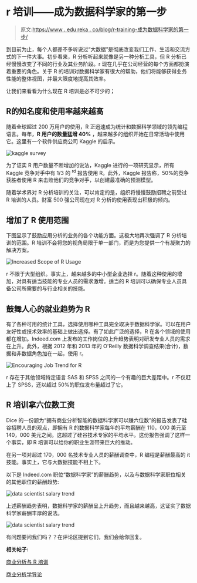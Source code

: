# r 培训——成为数据科学家的第一步

> 原文:[https://www . edu reka . co/blog/r-training-成为数据科学家的第一步/](https://www.edureka.co/blog/r-training-first-step-to-become-a-data-scientist/)

到目前为止，每个人都差不多听说过“大数据”是彻底改变我们工作、生活和交流方式的下一件大事。初步看来，R 分析听起来就像是另一种分析工具，但 R 分析已经慢慢改变了不同的行业及其业务阶段。r 现在几乎在公司经营的每个方面都扮演着重要的角色。关于 R 的培训对数据科学家有很大的帮助，他们将能够获得业务性能的整体视图，并最大限度地提高其效率。

让我们来看看为什么现在 R 培训是必不可少的；

## **R**的知名度和使用率越来越高

随着全球超过 200 万用户的使用，R 正迅速成为统计和数据科学领域的领先编程语言。每年，**R 用户的数量猛增 40%** ，越来越多的组织开始在日常活动中使用它。这里有一个软件供应商公司 Kaggle 的启示。

![kaggle survey](../Images/3347dc68652a6796d00d300a06018e8f.png "kaggle survey")

为了证实 R 用户数量不断增加的说法，Kaggle 进行的一项研究显示，所有 Kaggle 竞争对手中有 1/3 的 <sup>rd</sup> 报告使用 R。此外，Kaggle 报告称，50%的竞争获胜者使用 R 来击败他们的竞争对手，以创建最准确的预测模型。

随着学术界对 R 分析培训的关注，可以肯定的是，组织将慢慢鼓励招聘之前受过 R 培训的人员。财富 500 强公司现在对 R 分析的使用表现出积极的倾向。

## **增加了 R 使用范围**

下图显示了鼓励应用分析的业务的各个功能方面。这极大地再次强调了 R 分析培训的范围。R 培训不会将您的视角局限于单一部门，而是为您提供一个有凝聚力的解决方案。

![Increased Scope of R Usage](../Images/520d58631a3847e598c0dc16548f40aa.png "Increased Scope of R Usage")

r 不限于大型组织。事实上，越来越多的中小型企业选择 r。随着这种使用的增加，对具有适当技能的专业人员的需求激增。适当的 R 培训可以确保专业人员具备公司所需要的与行业相关的技能。

## **鼓舞人心的就业趋势为 R**

有了各种可用的统计工具，选择使用哪种工具完全取决于数据科学家。可以在用户友好性或技术效率的基础上做出选择。有了如此广泛的选择，R 在各个领域的使用都在增加。Indeed.com 上发布的工作岗位的上升趋势表明对研发专业人员的需求在上升。此外，根据 2012 年和 2013 年的 O'Reilly 数据科学调查结果(合计)，数据和非数据角色加在一起，使用 r。

![Encouraging Job Trend for R ](../Images/b0e64352e6cbbcc54b422f7794892b4f.png "Encouraging Job Trend for R ")

r 存在于其他领域特定语言 SAS 和 SPSS 之间的一个有趣的巨大差距中。r 不仅赶上了 SPSS，还以超过 50%的职位发布量超过了它。

## **R 培训拿六位数工资**

Dice 的一份题为“拥有商业分析智能的数据科学家可以赚六位数”的报告发表了硅谷招聘人员的观点，即拥有 R 的数据科学家每年的平均薪酬在 110，000 美元至 140，000 美元之间。这超过了硅谷技术专家的平均水平。这份报告强调了这样一个事实，即 R 培训可以给你的职业生涯带来巨大的推动。

在另一项对超过 170，000 名技术专业人员的薪酬调查中，R 编程是薪酬最高的 it 技能。事实上，它与大数据技能不相上下。

以下是 Indeed.com 职位“数据科学家”的薪酬趋势，以及与数据科学家职位相关的其他职位的薪酬趋势:

![data scientist salary trend](../Images/291035bc5a88ee62350c2d221f92f077.png "data scientist salary trend")

上述薪酬趋势表明，数据科学家的薪酬呈上升趋势，而且越来越高，这证实了数据科学家薪酬丰厚的说法。

![data scientist salary trend](../Images/2d7ed6b5cabaf895c59ada9cbef53109.png "data scientist salary trend")

有问题要问我们吗？？在评论区提到它们，我们会给你回复。

**相关帖子:**

[商业分析与 R 培训](https://www.edureka.co/r-for-analytics)

[商业分析学导论](https://www.edureka.co/blog/videos/introduction-business-analytics-with-r/ "Introduction to Business Analytics with R")